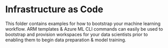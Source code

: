 # Infrastructure as Code
This folder contains examples for how to bootstrap your machine learning workflow. 
ARM templates & Azure ML CLI commands can easily be used to bootstrap and provision workspaces for your data scientists prior to enabling them to begin data preparation & model training.
